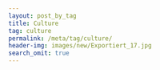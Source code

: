 ```yaml
---
layout: post_by_tag
title: Culture
tag: culture
permalink: /meta/tag/culture/
header-img: images/new/Exportiert_17.jpg
search_omit: true
---
```

